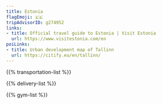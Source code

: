 ```yaml
---
title: Estonia
flagEmoji: 🇪🇪
tripAdvisorID: g274952
links:
- title: Official travel guide to Estonia | Visit Estonia
  url: https://www.visitestonia.com/en
poiLinks:
- title: Urban development map of Tallinn
  url: https://citify.eu/en/tallinn/
---
```


{{% transportation-list %}}

{{% delivery-list %}}

{{% gym-list %}}
